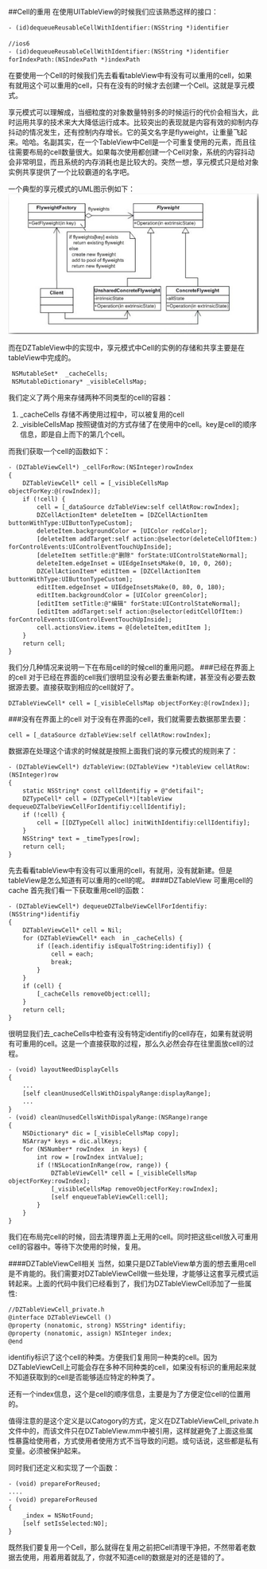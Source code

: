
##Cell的重用
在使用UITableView的时候我们应该熟悉这样的接口：

```
- (id)dequeueReusableCellWithIdentifier:(NSString *)identifier

//ios6
- (id)dequeueReusableCellWithIdentifier:(NSString *)identifier forIndexPath:(NSIndexPath *)indexPath
```

在要使用一个Cell的时候我们先去看看tableView中有没有可以重用的cell，如果有就用这个可以重用的cell，只有在没有的时候才去创建一个Cell。这就是享元模式。

享元模式可以理解成，当细粒度的对象数量特别多的时候运行的代价会相当大，此时运用共享的技术来大大降低运行成本。比较突出的表现就是内容有效的抑制内存抖动的情况发生，还有控制内存增长。它的英文名字是flyweight，让重量飞起来。哈哈。名副其实，在一个TableView中Cell是一个可重复使用的元素，而且往往需要布局的cell数量很大。如果每次使用都创建一个Cell对象，系统的内容抖动会非常明显，而且系统的内存消耗也是比较大的。突然一想，享元模式只是给对象实例共享提供了一个比较霸道的名字吧。

一个典型的享元模式的UML图示例如下：
![image](./images/flightWeight)

而在DZTableView中的实现中，享元模式中Cell的实例的存储和共享主要是在tableView中完成的。

```
 NSMutableSet*  _cacheCells;
 NSMutableDictionary* _visibleCellsMap;
```
我们定义了两个用来存储两种不同类型的cell的容器：

1. _cacheCells 存储不再使用过程中，可以被复用的cell
2. _visibleCellsMap 按照键值对的方式存储了在使用中的cell。key是cell的顺序信息，即是自上而下的第几个cell。

而我们获取一个cell的函数如下：

```
- (DZTableViewCell*) _cellForRow:(NSInteger)rowIndex
{
    DZTableViewCell* cell = [_visibleCellsMap objectForKey:@(rowIndex)];
    if (!cell) {
        cell = [_dataSource dzTableView:self cellAtRow:rowIndex];
        DZCellActionItem* deleteItem = [DZCellActionItem buttonWithType:UIButtonTypeCustom];
        deleteItem.backgroundColor = [UIColor redColor];
        [deleteItem addTarget:self action:@selector(deleteCellOfItem:) forControlEvents:UIControlEventTouchUpInside];
        [deleteItem setTitle:@"删除" forState:UIControlStateNormal];
        deleteItem.edgeInset = UIEdgeInsetsMake(0, 10, 0, 260);
        DZCellActionItem* editItem = [DZCellActionItem buttonWithType:UIButtonTypeCustom];
        editItem.edgeInset = UIEdgeInsetsMake(0, 80, 0, 180);
        editItem.backgroundColor = [UIColor greenColor];
        [editItem setTitle:@"编辑" forState:UIControlStateNormal];
        [editItem addTarget:self action:@selector(editCellOfItem:) forControlEvents:UIControlEventTouchUpInside];
        cell.actionsView.items = @[deleteItem,editItem ];
    }
    return cell;
}
```

我们分几种情况来说明一下在布局cell的时候cell的重用问题。
###已经在界面上的cell
对于已经在界面的cell我们很明显没有必要去重新构建，甚至没有必要去数据源去要。直接获取到相应的cell就好了。

```
DZTableViewCell* cell = [_visibleCellsMap objectForKey:@(rowIndex)];
```

###没有在界面上的cell
对于没有在界面的cell，我们就需要去数据那里去要：

```
cell = [_dataSource dzTableView:self cellAtRow:rowIndex];
```

数据源在处理这个请求的时候就是按照上面我们说的享元模式的规则来了：

```
- (DZTableViewCell*) dzTableView:(DZTableView *)tableView cellAtRow:(NSInteger)row
{
    static NSString* const cellIdentifiy = @"detifail";
    DZTypeCell* cell = (DZTypeCell*)[tableView dequeueDZTalbeViewCellForIdentifiy:cellIdentifiy];
    if (!cell) {
        cell = [[DZTypeCell alloc] initWithIdentifiy:cellIdentifiy];
    }
    NSString* text = _timeTypes[row];
    return cell;
}
```
先去看看tableView中有没有可以重用的cell，有就用，没有就新建。但是tableView是怎么知道有可以重用的cell的呢。
####DZTableView 可重用cell的cache
首先我们看一下获取重用cell的函数：

```
- (DZTableViewCell*) dequeueDZTalbeViewCellForIdentifiy:(NSString*)identifiy
{
    DZTableViewCell* cell = Nil;
    for (DZTableViewCell* each  in _cacheCells) {
        if ([each.identifiy isEqualToString:identifiy]) {
            cell = each;
            break;
        }
    }
    if (cell) {
        [_cacheCells removeObject:cell];
    }
    return cell;
}
```

很明显我们去_cacheCells中检查有没有特定identifiy的cell存在，如果有就说明有可重用的cell。这是一个直接获取的过程，那么久必然会存在往里面放cell的过程。


```
- (void) layoutNeedDisplayCells
{
    ...
    [self cleanUnusedCellsWithDispalyRange:displayRange];
    ...
}
- (void) cleanUnusedCellsWithDispalyRange:(NSRange)range
{
    NSDictionary* dic = [_visibleCellsMap copy];
    NSArray* keys = dic.allKeys;
    for (NSNumber* rowIndex  in keys) {
        int row = [rowIndex intValue];
        if (!NSLocationInRange(row, range)) {
            DZTableViewCell* cell = [_visibleCellsMap objectForKey:rowIndex];
            [_visibleCellsMap removeObjectForKey:rowIndex];
            [self enqueueTableViewCell:cell];
        }
    }
}
```
我们在布局完cell的时候，回去清理界面上无用的cell。同时把这些cell放入可重用cell的容器中。等待下次使用的时候，复用。

####DZTableViewCell相关
当然，如果只是DZTableView单方面的想去重用cell是不肯能的。我们需要对DZTableViewCell做一些处理，才能够让这套享元模式运转起来。上面的代码中我们已经看到了，我们为DZTableViewCell添加了一些属性:

```
//DZTableViewCell_private.h
@interface DZTableViewCell ()
@property (nonatomic, strong) NSString* identifiy;
@property (nonatomic, assign) NSInteger index;
@end
```
identifiy标识了这个cell的种类。方便我们复用同一种类的cell。因为DZTableViewCell上可能会存在多种不同种类的cell，如果没有标识的重用起来就不知道获取到的cell是否能够适应特定的种类了。

还有一个index信息，这个是cell的顺序信息，主要是为了方便定位cell的位置用的。

值得注意的是这个定义是以Catogory的方式，定义在DZTableViewCell_private.h文件中的，而该文件只在DZTableView.mm中被引用，这样就避免了上面这些属性暴露给使用者，方式使用者使用方式不当导致的问题。或句话说，这些都是私有变量。必须被保护起来。

同时我们还定义和实现了一个函数：

```
- (void) prepareForReused;
....
- (void) prepareForReused
{
    _index = NSNotFound;
    [self setIsSelected:NO];
}
```
既然我们要复用一个Cell，那么就得在复用之前把Cell清理干净把，不然带着老数据去使用，用着用着就乱了，你就不知道cell的数据是对的还是错的了。